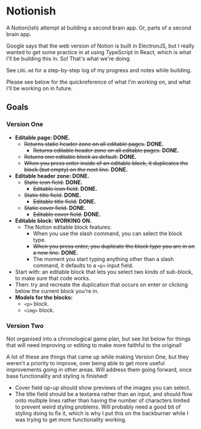 # Notionish

A Notion(ish) attempt at building a second brain app. Or, parts of a second brain app.

Google says that the web version of Notion is built in ElectronJS, but I really wanted to get some practice in at using TypeScript in React, which is what I'll be building this in. So! That's what we're doing.

See `LOG.md` for a step-by-step log of my progress and notes while building.

Please see below for the quickreference of what I'm working on, and what I'll be working on in future.

## Goals

### Version One

- **Editable page: DONE.**
  - ~~Returns static header zone on all editable pages.~~ **DONE.**
    - ~~Returns editable header zone on all editable pages.~~ **DONE.**
  - ~~Returns one editable block as default.~~ **DONE.**
  - ~~When you press enter inside of an editable block, it duplicates the block (but empty) on the next line.~~ **DONE.**
- **Editable header zone: DONE.**
  - ~~Static icon field.~~ **DONE.**
    - ~~Editable icon field.~~ **DONE.**
  - ~~Static title field.~~ **DONE.**
    - ~~Editable title field.~~ **DONE.**
  - ~~Static cover field.~~ **DONE.**
    - ~~Editable cover field.~~ **DONE.**
- **Editable block: WORKING ON.**
  - The Notion editable block features:
    - When you use the slash command, you can select the block type.
    - ~~When you press enter, you duplicate the block type you are in on a new line.~~ **DONE.**
    - The moment you start typing anything other than a slash command, it defaults to a `<p>` input field.
- Start with: an editable block that lets you select two kinds of sub-block, to make sure that code works.
- Then: try and recreate the duplication that occurs on enter or clicking below the current block you're in.
- **Models for the blocks:**
  - `<p>` block.
  - `<img>` block.

### Version Two

Not organised into a chronological game plan, but see list below for things that will need improving or editing to make more faithful to the original!

A lot of these are things that came up while making Version One, but they weren't a priority to improve, over being able to get more useful improvements going in other areas. Will address them going forward, once base functionality and styling is finished!

- Cover field op-up should show previews of the images you can select.
- The title field should be a textarea rather than an input, and should flow onto multiple lines rather than having the number of characters limited to prevent weird styling problems. Will probably need a good bit of styling doing to fix it, which is why I put this on the backburner while I was trying to get more functionality working.
